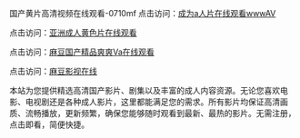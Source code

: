 国产黄片高清视频在线观看-0710mf
点击访问：<a href="https://heiliaoow5kzm.pages.dev">成为a人片在线观看wwwAV</a>

点击访问：<a href="https://heiliao2dmwwy.pages.dev">亚洲成人黄色片在线观看</a>

点击访问：<a href="https://heiliaoll4qsx.pages.dev">麻豆国产精品爽爽Va在线观看</a>

点击访问：<a href="https://heiliaowzu4ur.pages.dev">麻豆影视在线</a>

本站为您提供精选高清国产影片、剧集以及丰富的成人内容资源。无论您喜欢电影、电视剧还是各种成人影片，这里都能满足您的需求。所有影片均保证高清画质、流畅播放，更新频繁，确保您能够随时观看到最新、最热的影片。无需注册，点击即看，简便快捷。

<span style="display:none;">[Canonical link](https://github.com/fd20250710/fd2)</span>
